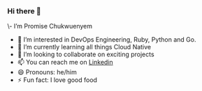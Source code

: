 ### Hi there 👋

\\- I’m Promise Chukwuenyem
- 👀 I’m interested in DevOps Engineering, Ruby, Python and Go.
- 🌱 I’m currently learning all things Cloud Native
- 💞️ I’m looking to collaborate on exciting projects
- 📫 You can reach me on [Linkedin](https://linkedin.com/in/promisepreston)
- 😄 Pronouns: he/him
- ⚡ Fun fact: I love good food

<!---
**promisepreston/promisepreston** is a ✨ _special_ ✨ repository because its `README.md` (this file) appears on your GitHub profile.
--->
